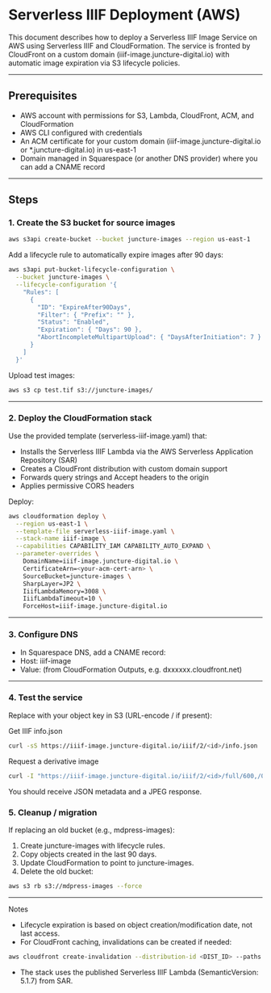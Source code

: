 # Serverless IIIF Deployment (AWS)

This document describes how to deploy a Serverless IIIF Image Service on AWS using Serverless IIIF and CloudFormation. The service is fronted by CloudFront on a custom domain (iiif-image.juncture-digital.io) with automatic image expiration via S3 lifecycle policies.

--- 

## Prerequisites

- AWS account with permissions for S3, Lambda, CloudFront, ACM, and CloudFormation
- AWS CLI configured with credentials
- An ACM certificate for your custom domain (iiif-image.juncture-digital.io or *.juncture-digital.io) in us-east-1
- Domain managed in Squarespace (or another DNS provider) where you can add a CNAME record

---

## Steps

### 1. Create the S3 bucket for source images

```bash
aws s3api create-bucket --bucket juncture-images --region us-east-1
```

Add a lifecycle rule to automatically expire images after 90 days:

```bash
aws s3api put-bucket-lifecycle-configuration \
  --bucket juncture-images \
  --lifecycle-configuration '{
    "Rules": [
      {
        "ID": "ExpireAfter90Days",
        "Filter": { "Prefix": "" },
        "Status": "Enabled",
        "Expiration": { "Days": 90 },
        "AbortIncompleteMultipartUpload": { "DaysAfterInitiation": 7 }
      }
    ]
  }'
```

Upload test images:

```bash
aws s3 cp test.tif s3://juncture-images/
```

---

### 2. Deploy the CloudFormation stack

Use the provided template (serverless-iiif-image.yaml) that:
- Installs the Serverless IIIF Lambda via the AWS Serverless Application Repository (SAR)
- Creates a CloudFront distribution with custom domain support
- Forwards query strings and Accept headers to the origin
- Applies permissive CORS headers

Deploy:

```bash
aws cloudformation deploy \
  --region us-east-1 \
  --template-file serverless-iiif-image.yaml \
  --stack-name iiif-image \
  --capabilities CAPABILITY_IAM CAPABILITY_AUTO_EXPAND \
  --parameter-overrides \
    DomainName=iiif-image.juncture-digital.io \
    CertificateArn=<your-acm-cert-arn> \
    SourceBucket=juncture-images \
    SharpLayer=JP2 \
    IiifLambdaMemory=3008 \
    IiifLambdaTimeout=10 \
    ForceHost=iiif-image.juncture-digital.io
```

---

### 3. Configure DNS
- In Squarespace DNS, add a CNAME record:
- Host: iiif-image
- Value: <CloudFrontDomainName> (from CloudFormation Outputs, e.g. dxxxxxx.cloudfront.net)

---

### 4. Test the service

Replace <id> with your object key in S3 (URL-encode / if present):

Get IIIF info.json

```bash
curl -sS https://iiif-image.juncture-digital.io/iiif/2/<id>/info.json | jq .
```

Request a derivative image

```bash
curl -I "https://iiif-image.juncture-digital.io/iiif/2/<id>/full/600,/0/default.jpg"
```
You should receive JSON metadata and a JPEG response.

### 5. Cleanup / migration

If replacing an old bucket (e.g., mdpress-images):
  1.	Create juncture-images with lifecycle rules.
  2.	Copy objects created in the last 90 days.
  3.	Update CloudFormation to point to juncture-images.
  4.	Delete the old bucket:

```bash
aws s3 rb s3://mdpress-images --force
```

---

Notes
- Lifecycle expiration is based on object creation/modification date, not last access.
- For CloudFront caching, invalidations can be created if needed:

```bash
aws cloudfront create-invalidation --distribution-id <DIST_ID> --paths "/iiif/*"
```

- The stack uses the published Serverless IIIF Lambda (SemanticVersion: 5.1.7) from SAR.
